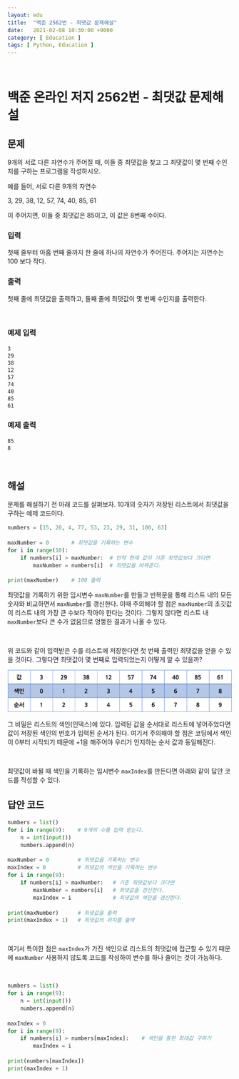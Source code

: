 ```yaml
---
layout: edu
title:  "백준 2562번 - 최댓값 문제해설"
date:   2021-02-08 10:30:00 +9000
category: [ Education ]
tags: [ Python, Education ]
---
```



<br>

# **백준 온라인 저지 2562번 - 최댓값 문제해설**

## **문제**
9개의 서로 다른 자연수가 주어질 때, 이들 중 최댓값을 찾고 그 최댓값이 몇 번째 수인지를 구하는 프로그램을 작성하시오.

예를 들어, 서로 다른 9개의 자연수

3, 29, 38, 12, 57, 74, 40, 85, 61

이 주어지면, 이들 중 최댓값은 85이고, 이 값은 8번째 수이다.

### **입력**
첫째 줄부터 아홉 번째 줄까지 한 줄에 하나의 자연수가 주어진다. 주어지는 자연수는 100 보다 작다.

### **출력**
첫째 줄에 최댓값을 출력하고, 둘째 줄에 최댓값이 몇 번째 수인지를 출력한다.

<br>

### **예제 입력**
    3
    29
    38
    12
    57
    74
    40
    85
    61

### **예제 출력**
    85
    8

<br>

## 해설
문제를 해설하기 전 아래 코드를 살펴보자. 10개의 숫자가 저장된 리스트에서 최댓값을 구하는 예제 코드이다.

```python
numbers = [15, 20, 4, 77, 53, 23, 29, 31, 100, 63]

maxNumber = 0       # 최댓값을 기록하는 변수
for i in range(10):
    if numbers[i] > maxNumber:  # 만약 현재 값이 기존 최댓값보다 크다면
        maxNumber = numbers[i]  # 최댓값을 바꿔준다.

print(maxNumber)    # 100 출력
```

최댓값을 기록하기 위한 임시변수 `maxNumber`를 만들고 반복문을 통해 리스트 내의 모든 숫자와 비교하면서 `maxNumber`를 갱신한다. 이때 주의해야 할 점은 `maxNumber`의 초깃값이 리스트 내의 가장 큰 수보다 작아야 한다는 것이다. 그렇지 않다면 리스트 내 `maxNumber`보다 큰 수가 없음므로 엉뚱한 결과가 나올 수 있다.

<br>

위 코드와 같이 입력받은 수를 리스트에 저장한다면 첫 번째 출력인 최댓값을 얻을 수 있을 것이다. 그렇다면 최댓값이 몇 번째로 입력되었는지 어떻게 알 수 있을까?

![배열 이미지](/assets/solve_boj_2562_list_indexing.png)

그 비밀은 리스트의 색인(인덱스)에 있다. 입력된 값을 순서대로 리스트에 넣어주었다면 값이 저장된 색인의 번호가 입력된 순서가 된다. 여기서 주의해야 할 점은 코딩에서 색인이 0부터 시작되기 때문에 +1을 해주어야 우리가 인지하는 순서 값과 동일해진다.

<br>

최댓값이 바뀔 때 색인을 기록하는 임시변수 `maxIndex`를 만든다면 아래와 같이 답안 코드를 작성할 수 있다.

## **답안 코드**
```python
numbers = list()
for i in range(9):    # 9개의 수를 입력 받는다.
    n = int(input())
    numbers.append(n)

maxNumber = 0         # 최댓값을 기록하는 변수
maxIndex = 0          # 최댓값의 색인을 기록하는 변수
for i in range(9):
    if numbers[i] > maxNumber:   # 기존 최댓값보다 크다면
        maxNumber = numbers[i]   # 최댓값을 갱신한다.
        maxIndex = i             # 최댓값의 색인을 갱신한다.

print(maxNumber)      # 최댓값을 출력
print(maxIndex + 1)   # 최댓값의 위치를 출력
```

<br>

여기서 특이한 점은 `maxIndex`가 가진 색인으로 리스트의 최댓값에 접근할 수 있기 때문에 `maxNumber` 사용하지 않도록 코드를 작성하여 변수를 하나 줄이는 것이 가능하다.

<br>


```python
numbers = list()
for i in range(9):
    n = int(input())
    numbers.append(n)

maxIndex = 0
for i in range(9):
    if numbers[i] > numbers[maxIndex]:    # 색인을 통한 최대값 구하기
        maxIndex = i

print(numbers[maxIndex])
print(maxIndex + 1)
```